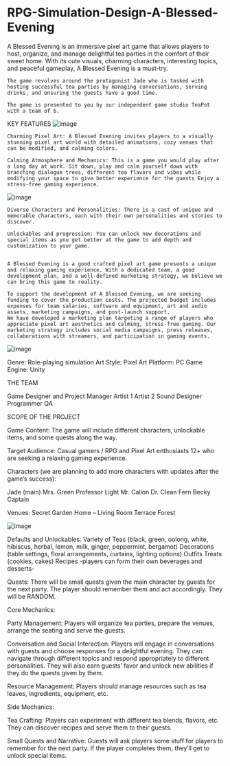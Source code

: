 # RPG-Simulation-Design-A-Blessed-Evening

  A Blessed Evening is an immersive pixel art game that allows players to host, organize, and manage delightful tea parties in the comfort of their sweet home. With its cute visuals, charming characters, interesting topics, and peaceful gameplay, A Blessed Evening is a must-try. 

	The game revolves around the protagonist Jade who is tasked with hosting successful tea parties by managing conversations, serving drinks, and ensuring the guests have a good time.

	The game is presented to you by our independent game studio TeaPot with a team of 6. 


KEY FEATURES
![image](https://github.com/mervekacmaz/RPG-Simulation-Design-A-Blessed-Evening/assets/83896575/da4cbc3e-9b16-4907-9589-1c562f5104c2)


	Charming Pixel Art: A Blessed Evening invites players to a visually stunning pixel art world with detailed animations, cozy venues that can be modified, and calming colors.

	Calming Atmosphere and Mechanics: This is a game you would play after a long day at work. Sit down, play and calm yourself down with branching dialogue trees, different tea flavors and vibes while modifying your space to give better experience for the guests Enjoy a stress-free gaming experience.

![image](https://github.com/mervekacmaz/RPG-Simulation-Design-A-Blessed-Evening/assets/83896575/bea6fba8-2ae5-4770-8f3d-05039e083e92)

	Diverse Characters and Personalities: There is a cast of unique and memorable characters, each with their own personalities and stories to discover.

	Unlockables and progression: You can unlock new decorations and special items as you get better at the game to add depth and customization to your game.


	A Blessed Evening is a good crafted pixel art game presents a unique and relaxing gaming experience. With a dedicated team, a good development plan, and a well-defined marketing strategy, we believe we can bring this game to reality. 

	To support the development of A Blessed Evening, we are seeking funding to cover the production costs. The projected budget includes expenses for team salaries, software and equipment, art and audio assets, marketing campaigns, and post-launch support.
	We have developed a marketing plan targeting a range of players who appreciate pixel art aesthetics and calming, stress-free gaming. Our marketing strategy includes social media campaigns, press releases, collaborations with streamers, and participation in gaming events.

![image](https://github.com/mervekacmaz/RPG-Simulation-Design-A-Blessed-Evening/assets/83896575/b64062c7-49ca-41d4-b678-0c8e9cdcb7b9)


Genre: Role-playing simulation
Art Style: Pixel Art
Platform: PC
Game Engine: Unity


THE TEAM

Game Designer and Project Manager
Artist 1 
Artist 2
Sound Designer
Programmer
QA


SCOPE OF THE PROJECT

Game Content: The game will include different characters, unlockable items, and some quests along the way. 

Target Audience: Casual gamers / RPG and Pixel Art enthusiasts 12+ who are seeking a relaxing gaming experience. 

Characters (we are planning to add more characters with updates after the game’s success):

Jade (main)
Mrs. Green
Professor Light
Mr. Calion
Dr. Clean
Fern
Becky
Captain

Venues:
Secret Garden
Home – Living Room
Terrace
Forest

![image](https://github.com/mervekacmaz/RPG-Simulation-Design-A-Blessed-Evening/assets/83896575/493ad654-eb9f-4a18-9fad-983198f651ef)

Defaults and Unlockables:
Variety of Teas (black, green, oolong, white, hibiscus, herbal, lemon, milk, ginger, peppermint, bergamot)
Decorations (table settings, floral arrangements, curtains, lighting options)
Outfits
Treats (cookies, cakes)
Recipes -players can form their own beverages and desserts-


Quests:
There will be small quests given the main character by guests for the next party. The player should remember them and act accordingly. They will be RANDOM.

Core Mechanics: 

Party Management: Players will organize tea parties, prepare the venues, arrange the seating and serve the guests. 

Conversation and Social Interaction: Players will engage in conversations with guests and choose responses for a delightful evening. They can navigate through different topics and respond appropriately to different personalities. They will also earn guests’ favor and unlock new abilities if they do the quests given by them.

Resource Management: Players should manage resources such as tea leaves, ingredients, equipment, etc.

Side Mechanics:

Tea Crafting: Players can experiment with different tea blends, flavors, etc. They can discover recipes and serve them to their guests. 

Small Quests and Narrative: Guests will ask players some stuff for players to remember for the next party. If the player completes them, they’ll get to unlock special items. 

